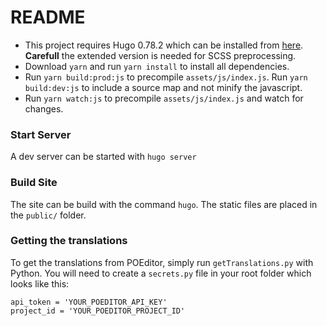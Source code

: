 # README 

* This project requires Hugo 0.78.2 which can be installed from [here](https://gohugo.io/getting-started/installing). **Carefull** the extended version is needed for SCSS preprocessing.
* Download `yarn` and run `yarn install` to install all dependencies.
* Run `yarn build:prod:js` to precompile `assets/js/index.js`. Run `yarn build:dev:js` to include a source map and not minify the javascript.
* Run `yarn watch:js` to precompile `assets/js/index.js` and watch for changes.

### Start Server

A dev server can be started with `hugo server`

### Build Site

The site can be build with the command `hugo`. The static files are placed in the `public/` folder.

### Getting the translations

To get the translations from POEditor, simply run `getTranslations.py` with Python. You will need to create a `secrets.py` file in your root folder which looks like this:

    api_token = 'YOUR_POEDITOR_API_KEY'
    project_id = 'YOUR_POEDITOR_PROJECT_ID'